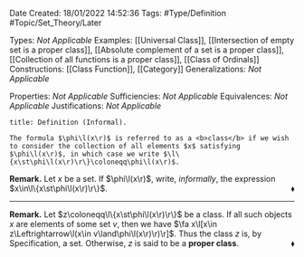 <div class="topSpace"></div>

Date Created: 18/01/2022 14:52:36
Tags: #Type/Definition #Topic/Set_Theory/Later

Types: <i>Not Applicable</i>
Examples: [[Universal Class]], [[Intersection of empty set is a proper class]], [[Absolute complement of a set is a proper class]], [[Collection of all functions is a proper class]], [[Class of Ordinals]]
Constructions: [[Class Function]], [[Category]]
Generalizations: <i>Not Applicable</i>

Properties: <i>Not Applicable</i>
Sufficiencies: <i>Not Applicable</i>
Equivalences: <i>Not Applicable</i>
Justifications: <i>Not Applicable</i>

``` ad-Definition
title: Definition (Informal).

The formula $\phi\l(x\r)$ is referred to as a <b>class</b> if we wish to consider the collection of all elements $x$ satisfying $\phi\l(x\r)$, in which case we write $\l\{x\st\phi\l(x\r)\r\}\coloneqq\phi\l(x\r)$.

```

<b>Remark.</b> Let $x$ be a set. If $\phi\l(x\r)$, write, <i>informally</i>, the expression $x\in\l\{x\st\phi\l(x\r)\r\}$.<span style="float:right;">$\blacklozenge$</span>

---

<b>Remark.</b> Let $z\coloneqq\l\{x\st\phi\l(x\r)\r\}$ be a class. If all such objects $x$ are elements of some set $v$, then we have $\fa x\l[x\in z\Leftrightarrow\l(x\in v\land\phi\l(x\r)\r)\r]$. Thus the class $z$ is, by Specification, a set. Otherwise, $z$ is said to be a <b>proper class</b>.<span style="float:right;">$\blacklozenge$</span>
